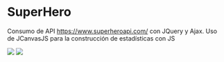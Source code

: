 <h1>SuperHero</h1>

Consumo de API https://www.superheroapi.com/ con JQuery y Ajax. Uso de JCanvasJS para la construcción de estadísticas con JS

<img src="https://i.imgur.com/ElsVBTY.png" />
<img src="https://i.imgur.com/AYbGq5m.png" />
